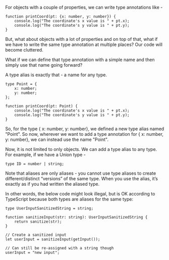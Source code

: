 For objects with a couple of properties, we can write type annotations like - 

    function printCoord(pt: {x: number, y: number}) {
        console.log("The coordinate's x value is " + pt.x);
        console.log("The coordinate's y value is " + pt.y);
    }

But, what about objects with a lot of properties and on top of that, what if we have to write the same type annotation at multiple places? Our code will become cluttered.

What if we can define that type annotation with a simple name and then simply use that name going forward?

A type alias is exactly that - a name for any type. 

    type Point = {
        x: number;
        y: number;
    };
    
    function printCoord(pt: Point) {
        console.log("The coordinate's x value is " + pt.x);
        console.log("The coordinate's y value is " + pt.y);
    }

So, for the type { x: number, y: number}, we defined a new type alias named "Point". So now, wherever we want to add a type annotation for { x: number, y: number}, we can instead use the name "Point".

Now, it is not limited to only objects. We can add a type alias to any type. For example, if we have a Union type - 

    type ID = number | string;

Note that aliases are only aliases - you cannot use type aliases to create different/distinct “versions” of the same type. When you use the alias, it’s exactly as if you had written the aliased type. 

In other words, the below code might look illegal, but is OK according to TypeScript because both types are aliases for the same type:

    type UserInputSanitizedString = string;
    
    function sanitizeInput(str: string): UserInputSanitizedString {
        return sanitize(str);
    }
    
    // Create a sanitized input
    let userInput = sanitizeInput(getInput());
    
    // Can still be re-assigned with a string though
    userInput = "new input";
